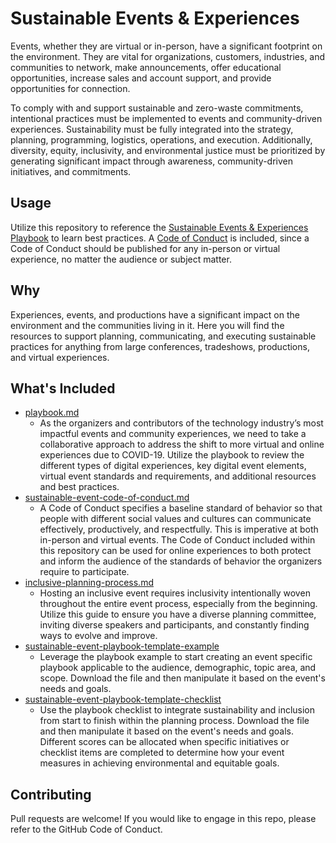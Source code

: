 # Sustainable Events & Experiences

Events, whether they are virtual or in-person, have a significant footprint on the environment. They are vital for organizations, customers, industries, and communities to network, make announcements, offer educational opportunities, increase sales and account support, and provide opportunities for connection.   

To comply with and support sustainable and zero-waste commitments, intentional practices must be implemented to events and community-driven experiences. Sustainability must be fully integrated into the strategy, planning, programming, logistics, operations, and execution. Additionally, diversity, equity, inclusivity, and environmental justice must be prioritized by generating significant impact through awareness, community-driven initiatives, and commitments.
  
## Usage

Utilize this repository to reference the [Sustainable Events & Experiences Playbook](./playbook.md) to learn best practices. A [Code of Conduct](./sustainable-event-code-of-conduct.md) is included, since a Code of Conduct should be published for any in-person or virtual experience, no matter the audience or subject matter.

## Why

Experiences, events, and productions have a significant impact on the environment and the communities living in it. Here you will find the resources to support planning, communicating, and executing sustainable practices for anything from large conferences, tradeshows, productions, and virtual experiences.

## What's Included

* [playbook.md](./playbook.md)
  * As the organizers and contributors of the technology industry’s most impactful events and community experiences, we need to take a collaborative approach to address the shift to more virtual and online experiences due to COVID-19. Utilize the playbook to review the different types of digital experiences, key digital event elements, virtual event standards and requirements, and additional resources and best practices. 
* [sustainable-event-code-of-conduct.md](./sustainable-event-code-of-conduct.md)
  * A Code of Conduct specifies a baseline standard of behavior so that people with different social values and cultures can communicate effectively, productively, and respectfully. This is imperative at both in-person and virtual events. The Code of Conduct included within this repository can be used for online experiences to both protect and inform the audience of the standards of behavior the organizers require to participate.
* [inclusive-planning-process.md](./inclusive-planning-process.md)
  * Hosting an inclusive event requires inclusivity intentionally woven throughout the entire event process, especially from the beginning. Utilize this guide to ensure you have a diverse planning committee, inviting diverse speakers and participants, and constantly finding ways to evolve and improve.
* [sustainable-event-playbook-template-example](https://view.officeapps.live.com/op/view.aspx?src=https%3A%2F%2Fraw.githubusercontent.com%2Fjennymevents%2Fsustainable-events%2FEnglish%2FSustainable%2520Event%2520Playbook%2520Template%2520Example.docx&wdOrigin=BROWSELINK)
  * Leverage the playbook example to start creating an event specific playbook applicable to the audience, demographic, topic area, and scope. Download the file and then manipulate it based on the event's needs and goals.
* [sustainable-event-playbook-template-checklist](https://view.officeapps.live.com/op/view.aspx?src=https%3A%2F%2Fraw.githubusercontent.com%2Fjennymevents%2Fsustainable-events%2FEnglish%2FSustainable%2520Event%2520Playbook%2520Template%2520Checklist.xlsx&wdOrigin=BROWSELINK)
  * Use the playbook checklist to integrate sustainability and inclusion from start to finish within the planning process. Download the file and then manipulate it based on the event's needs and goals. Different scores can be allocated when specific initiatives or checklist items are completed to determine how your event measures in achieving environmental and equitable goals.

## Contributing

Pull requests are welcome! If you would like to engage in this repo, please refer to the GitHub Code of Conduct. 
